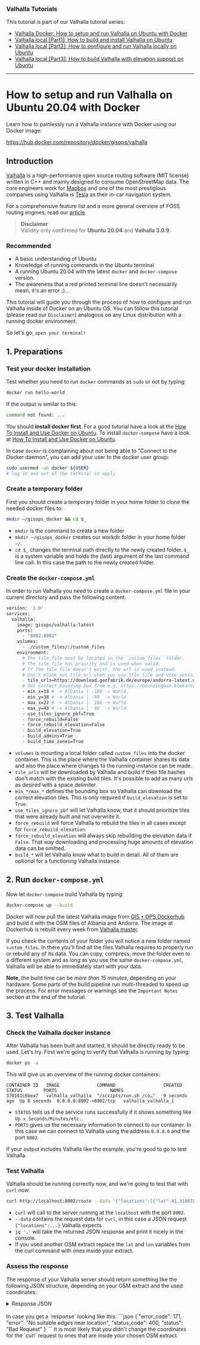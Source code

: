 ### Valhalla Tutorials

This tutorial is part of our Valhalla tutorial series:

-   [Valhalla Docker: How to setup and run Valhalla on Ubuntu with Docker](https://gis-ops.com/valhalla-how-to-run-with-docker/)
-   [Valhalla local [Part1]: How to build and install Valhalla on Ubuntu](https://gis-ops.com/valhalla-part-1-how-to-install-on-ubuntu/)
-   [Valhalla local [Part2]: How to configure and run Valhalla locally on Ubuntu](https://gis-ops.com/valhalla-part-2-how-to-run-valhalla-on-ubuntu/)
-   [Valhalla local [Part3]: How to build Valhalla with elevation support on Ubuntu](https://gis-ops.com/valhalla-part-3-how-to-build-with-elevation-support-on-ubuntu/)  

---

# How to setup and run Valhalla on Ubuntu 20.04 with Docker

Learn how to painlessly run a Valhalla instance with Docker using our Docker image:

https://hub.docker.com/repository/docker/gisops/valhalla

## Introduction

[Valhalla](https://github.com/valhalla) is a high-performance open source routing software (MIT license) written in C++ and mainly designed to consume OpenStreetMap data. The core engineers work for [Mapbox](https://www.mapbox.com/) and one of the most prestigious companies using Valhalla is [Tesla](https://tesla.com) as their in-car navigation system.

For a comprehensive feature list and a more general overview of FOSS routing engines, read our [article](https://gis-ops.com/open-source-routing-engines-and-algorithms-an-overview/).

 > **Disclaimer**  
 > Validity only confirmed for **Ubuntu 20.04** and **Valhalla 3.0.9**.

### Recommended

-   A basic understanding of Ubuntu
-   Knowledge of running commands in the Ubuntu terminal
-   A running Ubuntu 20.04 with the latest `docker` and `docker-compose` version.
-   The awareness that a red printed terminal line doesn't necessarily mean, it's an error ;)...

This tutorial will guide you through the process of how to configure and run Valhalla inside of Docker on an Ubuntu OS. You can follow this tutorial (please read our `Disclaimer`) analogous on any Linux distribution with a running docker environment.  

So let's go, `open your terminal!`

## 1. Preparations

### Test your docker installation

Test whether you need to run `docker` commands as `sudo` or not by typing:

```bash
docker run hello-world
```

If the output is similar to this:

```bash
command not found: ...
```

You should **install docker first**. For a good tutorial have a look at the [How To Install and Use Docker on Ubuntu](https://www.digitalocean.com/community/tutorials/how-to-install-and-use-docker-on-ubuntu-18-04). To install `docker-compose` have a look at [How To Install and Use Docker on Ubuntu](https://www.digitalocean.com/community/tutorials/how-to-install-docker-compose-on-ubuntu-18-04).

In case `docker` is complaining about not being able to "Connect to the Docker daemon", you can add your user to the docker user group:

```bash
sudo usermod -aG docker ${USER}
# log in and out of the terminal to apply
```

### Create a temporary folder

First you should create a temporary folder in your home folder to clone the needed docker files to:
```bash
mkdir ~/gisops_docker && cd $_
```   
-   `mkdir` is the command to create a new folder
-   `mkdir ~/gisops_docker` creates our workdir folder in your home folder `~/`.
-   `cd $_` changes the terminal path directly to the newly created folder. `$_` is a system variable and holds the (last) argument of the last command line call. In this case the path to the newly created folder.   

### Create the `docker-compose.yml`

In order to run Valhalla you need to create a `docker-compose.yml` file in your current directory and pass the following content:
```bash
version: '3.0'
services:
  valhalla:
    image: gisops/valhalla:latest
    ports:
      - "8002:8002"
    volumes:
      - ./custom_files/:/custom_files
    environment:
      # The tile_file must be located in the `custom_files` folder.
      # The tile_file has priority and is used when valid.
      # If the tile_file doesn't exist, the url is used instead.
      # Don't blank out tile_url when you use tile_file and vice versa.
      - tile_urls=https://download.geofabrik.de/europe/andorra-latest.osm.pbf https://download.geofabrik.de/europe/albania-latest.osm.pbf
      # Get correct bounding box from e.g. https://boundingbox.klokantech.com/
      - min_x=18 # -> Albania | -180 -> World
      - min_y=38 # -> Albania | -90  -> World
      - max_x=22 # -> Albania |  180 -> World
      - max_y=43 # -> Albania |  90  -> World
      - use_tiles_ignore_pbf=True
      - force_rebuild=False
      - force_rebuild_elevation=False
      - build_elevation=True
      - build_admins=True
      - build_time_zones=True
```
-   `volumes` is mounting a local folder called `custom_files` into the docker container. This is the place where the Valhalla container shares its data and also the place where changes to the running instance can be made.
-   `tile_urls` will be downloaded by Valhalla and build if their file hashes don't match with the existing build tiles. It's possible to add as many urls as desired with a space delimiter.
-   `min_*/max_*` defines the bounding box so Valhalla can download the correct elevation tiles. This is only required if `build_elevation` is set to `True`.
-   `use_tiles_ignore_pbf` will let Valhalla know, that it should prioritize tiles that were already built and not overwrite it.
-   `force_rebuild` will force Valhalla to rebuild the tiles in all cases except for `force_rebuild_elevation`.
-   `force_rebuild_elevation` will always skip rebuilding the elevation data if `False`. That way downloading and processing huge amounts of elevation data can be omitted.
-   `build_*` will let Valhalla know what to build in detail. All of them are optional for a functioning Valhalla instance.

## 2. Run `docker-compose.yml`

Now let `docker-compose` build Valhalla by typing:

```bash
docker-compose up --build
```

Docker will now pull the latest Valhalla image from [GIS • OPS Dockerhub](https://hub.docker.com/repository/docker/gisops/valhalla) and build it with the OSM files of Albania and Andorra. The image at Dockerhub is rebuilt every week from [Valhalla master](https://github.com/valhalla/valhalla).

If you check the contents of your folder you will notice a new folder named `custom_files`. In there you'll find all the files Valhalla requires to properly run or rebuild any of its data. You can copy, compress, move the folder even to a different system and as long as you use the same `docker-compose.yml`, Valhalla will be able to immediately start with your data.

**Note**, the build time can be _more than 15 minutes_, depending on your hardware. Some parts of the build pipeline run multi-threaded to speed up the process. For error messages or warnings see the `Important Notes` section at the end of the tutorial.

## 3. Test Valhalla

### Check the Valhalla docker instance

After Valhalla has been built and started, it should be directly ready to be used. Let's try. First we're going to verify that Valhalla is running by typing:

```bash
docker ps -a
```   

This will give us an overview of the running docker containers:

```
CONTAINER ID   IMAGE              COMMAND                  CREATED        STATUS        PORTS                    NAMES
370161c6bea7   valhalla_valhalla  "/scripts/run.sh /co…"   9 seconds ago  Up 8 seconds  0.0.0.0:8002->8002/tcp   valhalla_valhalla_1
```   

-   `STATUS` tells us if the service runs successfully if it shows something like `Up x Seconds/Minutes/etc.`.
-   `PORTS` gives us the necessary information to connect to our container. In this case we can connect to Valhalla using the address `0.0.0.0` and the port `8002`.   

If your output includes Valhalla like the example, you're good to go to test Valhalla.

### Test Valhalla

Valhalla should be running correctly now, and we're going to test that with `curl` now:

```bash
curl http://localhost:8002/route --data '{"locations":[{"lat":41.318818,"lon":19.461336},{"lat":41.321001,"lon":19.459598}],"costing":"auto","directions_options":{"units":"miles"}}' | jq '.'
```

-   `curl` will call to the server running at the `localhost` with the port `8002`.
-   `--data` contains the request data for `curl`, in this case a JSON request `{"locations":...}` Valhalla expects
-   `jq '.'` will take the returned JSON response and print it nicely in the console.  
-   If you used another OSM extract replace the `lat` and `lon` variables from the curl command with ones inside your extract.


### Assess the response

The response of your Valhalla server should return something like the following JSON structure, depending on your OSM extract and the used coordinates:

<details><summary>Response JSON</summary>
<p>

```json
{
  "trip": {
    "language": "en-US",
    "status": 0,
    "units": "miles",
    "status_message": "Found route between points",
    "legs": [
      {
        "shape": "yx{xmA_lybd@oClBqWxRqWhRsFlEeKlHaChBiGbFqGtEkWxRyQbN",
        "summary": {
          "max_lon": 19.461329,
          "max_lat": 41.321014,
          "time": 28,
          "length": 0.178,
          "min_lat": 41.318813,
          "min_lon": 19.45956
        },
        "maneuvers": [
          {
            "travel_mode": "drive",
            "begin_shape_index": 0,
            "length": 0.154,
            "time": 24,
            "type": 1,
            "end_shape_index": 9,
            "instruction": "Drive northwest on Rruga Stefan Kaçulini.",
            "verbal_pre_transition_instruction": "Drive northwest on Rruga Stefan Kaçulini for 2 tenths of a mile.",
            "travel_type": "car",
            "street_names": [
              "Rruga Stefan Kaçulini"
            ]
          },
          {
            "travel_type": "car",
            "travel_mode": "drive",
            "verbal_pre_transition_instruction": "Continue on Rruga Glaukia for 100 feet. Then You will arrive at your destination.",
            "verbal_transition_alert_instruction": "Continue on Rruga Glaukia.",
            "length": 0.024,
            "instruction": "Continue on Rruga Glaukia.",
            "end_shape_index": 10,
            "type": 8,
            "time": 4,
            "verbal_multi_cue": true,
            "street_names": [
              "Rruga Glaukia"
            ],
            "begin_shape_index": 9
          },
          {
            "travel_type": "car",
            "travel_mode": "drive",
            "begin_shape_index": 10,
            "time": 0,
            "type": 4,
            "end_shape_index": 10,
            "instruction": "You have arrived at your destination.",
            "length": 0,
            "verbal_transition_alert_instruction": "You will arrive at your destination.",
            "verbal_pre_transition_instruction": "You have arrived at your destination."
          }
        ]
      }
    ],
    "summary": {
      "max_lon": 19.461329,
      "max_lat": 41.321014,
      "time": 28,
      "length": 0.178,
      "min_lat": 41.318813,
      "min_lon": 19.45956
    },
    "locations": [
      {
        "original_index": 0,
        "lon": 19.461336,
        "lat": 41.318817,
        "type": "break"
      },
      {
        "original_index": 1,
        "lon": 19.459599,
        "lat": 41.320999,
        "type": "break"
      }
    ]
  }
}
```  
</p>
</details>
<br/>
In case you get a `response` looking like this:
```json
{
"error_code": 171,
"error": "No suitable edges near location",
"status_code": 400,
"status": "Bad Request"
}
```
It is most likely that you didn't change the coordinates for the `curl` request to ones that are inside your chosen OSM extract.
